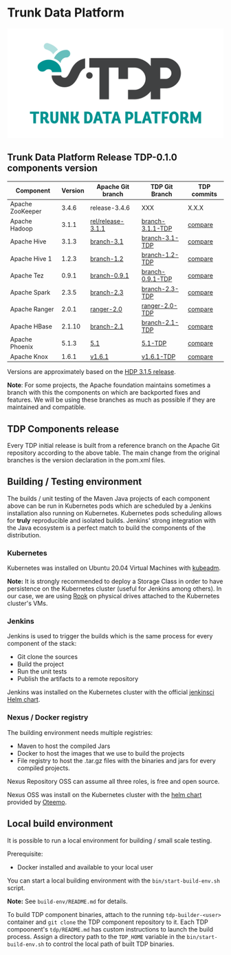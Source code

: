 # Trunk Data Platform

![](static/tdp_logo.png)

## Trunk Data Platform Release TDP-0.1.0 components version

| Component          | Version       | Apache Git branch |  TDP Git Branch    |  TDP commits  |
| -------------------|---------------|-------------------|--------------------|---------------|
| Apache ZooKeeper   | 3.4.6         | release-3.4.6     |  XXX               |    X.X.X         |
| Apache Hadoop      | 3.1.1         | [rel/release-3.1.1](https://github.com/apache/hadoop/commits/branch-3.1.1) |  [branch-3.1.1-TDP](https://github.com/TOSIT-IO/hadoop/commits/branch-3.1.1-TDP)  |  [compare](https://github.com/TOSIT-IO/hadoop/compare/branch-3.1.1...branch-3.1.1-TDP) |
| Apache Hive        | 3.1.3         | [branch-3.1](https://github.com/apache/hive/commits/branch-3.1)            |  [branch-3.1-TDP](https://github.com/TOSIT-IO/hive/commits/branch-3.1-TDP)      |  [compare](https://github.com/TOSIT-IO/hive/compare/branch-3.1...branch-3.1-TDP)       |
| Apache Hive 1      | 1.2.3         | [branch-1.2](https://github.com/apache/hive/commits/branch-1.2)            |  [branch-1.2-TDP](https://github.com/TOSIT-IO/hive/commits/branch-1.2-TDP)      |  [compare](https://github.com/TOSIT-IO/hive/compare/branch-1.2...branch-1.2-TDP)       |
| Apache Tez         | 0.9.1         | [branch-0.9.1](https://github.com/apache/tez/commits/branch-0.9.1)         |  [branch-0.9.1-TDP](https://github.com/TOSIT-IO/tez/commits/branch-0.9.1-TDP)     |  [compare](https://github.com/TOSIT-IO/tez/compare/branch-0.9.1...branch-0.9.1-TDP)    |
| Apache Spark       | 2.3.5         | [branch-2.3](https://github.com/apache/spark/commits/branch-2.3)           |  [branch-2.3-TDP](https://github.com/TOSIT-IO/spark/commits/branch-2.3-TDP)     |  [compare](https://github.com/TOSIT-IO/spark/compare/branch-2.3...branch-2.3-TDP) |
| Apache Ranger      | 2.0.1         | [ranger-2.0](https://github.com/TOSIT-IO/ranger/tree/ranger-2.0)        |  [ranger-2.0-TDP](https://github.com/TOSIT-IO/ranger/tree/ranger-2.0-TDP)    |  [compare](https://github.com/TOSIT-IO/ranger/compare/ranger-2.0...ranger-2.0-TDP)    
| Apache HBase       | 2.1.10        |  [branch-2.1](https://github.com/TOSIT-IO/hbase/commits/branch-2.1)      |   [branch-2.1-TDP](https://github.com/TOSIT-IO/hbase/commits/branch-2.1-TDP)  |  [compare](https://github.com/TOSIT-IO/hbase/compare/branch-2.1...branch-2.1-TDP)
| Apache Phoenix     | 5.1.3         |  [5.1](https://github.com/TOSIT-IO/phoenix/commits/5.1)            |   [5.1-TDP](https://github.com/TOSIT-IO/phoenix/commits/5.1-TDP)              |  [compare](https://github.com/TOSIT-IO/phoenix/compare/5.1...5.1-TDP)
| Apache Knox   | 1.6.1 |   [v1.6.1](https://github.com/TOSIT-IO/knox/commits/v1.6.1)  |   [v1.6.1-TDP](https://github.com/TOSIT-IO/knox/commits/v1.6.1-TDP)  |   [compare](https://github.com/TOSIT-IO/knox/compare/v1.6.1...v1.6.1-TDP)

Versions are approximately based on the [HDP 3.1.5 release](https://docs.cloudera.com/HDPDocuments/HDP3/HDP-3.1.5/release-notes/content/hdp_relnotes.html).

**Note**: For some projects, the Apache foundation maintains sometimes a branch with this the components on which are backported fixes and features. We will be using these branches as much as possible if they are maintained and compatible.

## TDP Components release

Every TDP initial release is built from a reference branch on the Apache Git repository according to the above table. The main change from the original branches is the version declaration in the pom.xml files.

## Building / Testing environment

The builds / unit testing of the Maven Java projects of each component above can be run in Kubernetes pods which are scheduled by a Jenkins installation also running on Kubernetes.
Kubernetes pods scheduling allows for **truly** reproducible and isolated builds. Jenkins' strong integration with the Java ecosystem is a perfect match to build the components of the distribution.

### Kubernetes

Kubernetes was installed on Ubuntu 20.04 Virtual Machines with [kubeadm](https://kubernetes.io/docs/setup/production-environment/tools/kubeadm/create-cluster-kubeadm/).

**Note:** It is strongly recommended to deploy a Storage Class in order to have persistence on the Kubernetes cluster (useful for Jenkins among others). In our case, we are using [Rook](https://rook.io/) on physical drives attached to the Kubernetes cluster's VMs.

### Jenkins

Jenkins is used to trigger the builds which is the same process for every component of the stack:
- Git clone the sources
- Build the project
- Run the unit tests
- Publish the artifacts to a remote repository

Jenkins was installed on the Kubernetes cluster with the official [jenkinsci Helm chart](https://github.com/jenkinsci/helm-charts).

### Nexus / Docker registry

The building environment needs multiple registries:
- Maven to host the compiled Jars
- Docker to host the images that we use to build the projects
- File registry to host the .tar.gz files with the binaries and jars for every compiled projects.

Nexus Repository OSS can assume all three roles, is free and open source.

Nexus OSS was install on the Kubernetes cluster with the [helm chart](https://github.com/Oteemo/charts/tree/master/charts/sonatype-nexus) provided by [Oteemo](https://github.com/Oteemo).

## Local build environment

It is possible to run a local environment for  building / small scale testing.

Prerequisite:
- Docker installed and available to your local user

You can start a local building environment with the `bin/start-build-env.sh` script.

**Note:** See `build-env/README.md` for details.

To build TDP component binaries, attach to the running `tdp-builder-<user>` container and `git clone` the TDP component repository to it. Each TDP compoonent's `tdp/README.md` has custom instructions to launch the build process.
Assign a directory path to the `TDP_HOME` variable in the `bin/start-build-env.sh` to control the local path of built TDP binaries. 
